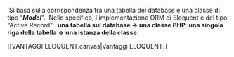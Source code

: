  Si basa sulla corrispondenza tra una tabella del database e una classe di tipo “**_Model_**”. 
 Nello specifico, l'implementazione ORM di Eloquent è del tipo “Active Record”: 
 **una tabella sul database -> una classe PHP**
 **una singola riga della tabella -> una istanza della classe.**

[[VANTAGGI ELOQUENT.canvas|Vantaggi ELOQUENT]]
